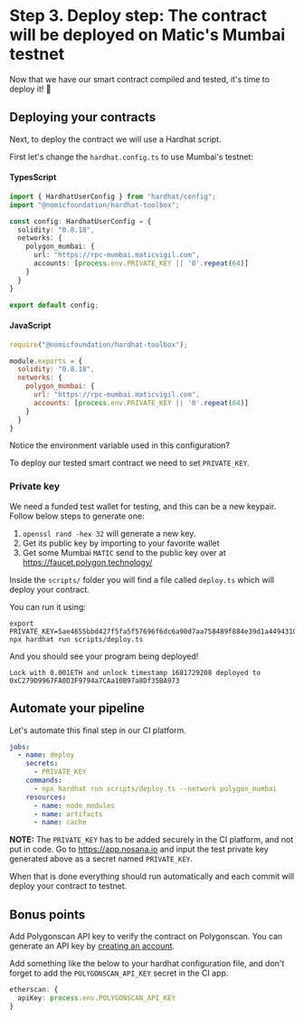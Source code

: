 # Step 3. Deploy step: The contract will be deployed on Matic's Mumbai testnet

Now that we have our smart contract compiled and tested, it's time to deploy it! 🚀

## Deploying your contracts

Next, to deploy the contract we will use a Hardhat script.

First let's change the `hardhat.config.ts` to use Mumbai's testnet:

#### TypesScript

```typescript
import { HardhatUserConfig } from "hardhat/config";
import "@nomicfoundation/hardhat-toolbox";

const config: HardhatUserConfig = {
  solidity: "0.8.18",
  networks: {
    polygon_mumbai: {
      url: "https://rpc-mumbai.maticvigil.com",
      accounts: [process.env.PRIVATE_KEY || '0'.repeat(64)]
    }
  }
}

export default config;
```

#### JavaScript

```javascript
require("@nomicfoundation/hardhat-toolbox");

module.exports = {
  solidity: "0.8.18",
  networks: {
    polygon_mumbai: {
      url: "https://rpc-mumbai.maticvigil.com",
      accounts: [process.env.PRIVATE_KEY || '0'.repeat(64)]
    }
  }
}
```

Notice the environment variable used in this configuration?

To deploy our tested smart contract we need to set `PRIVATE_KEY`.

### Private key

We need a funded test wallet for testing, and this can be a new keypair.
Follow below steps to generate one:

1. `openssl rand -hex 32` will generate a new key.
2. Get its public key by importing to your favorite wallet
3. Get some Mumbai `MATIC` send to the public key over at https://faucet.polygon.technology/

Inside the `scripts/` folder you will find a file called `deploy.ts` which will deploy your contract.

You can run it using:

```shell
export PRIVATE_KEY=5ae4655bbd427f5fa5f57696f6dc6a90d7aa758489f884e39d1a44943104bac1
npx hardhat run scripts/deploy.ts
```

And you should see your program being deployed!

```
Lock with 0.001ETH and unlock timestamp 1681729208 deployed to 0xC279D9967FA0D3F9794a7CAa10B97a8Df35BA973
```

## Automate your pipeline

Let's automate this final step in our CI platform.

```yaml
jobs:
  - name: deploy
    secrets:
      - PRIVATE_KEY
    commands:
      - npx hardhat run scripts/deploy.ts --network polygon_mumbai
    resources:
      - name: node_modules
      - name: artifacts
      - name: cache
```

**NOTE:**  The `PRIVATE_KEY` has to be added securely in the CI platform, and not put in code. 
Go to https://app.nosana.io and input the test private key generated above as a secret named `PRIVATE_KEY`.

When that is done everything should run automatically and each commit will deploy your contract to testnet.

## Bonus points

Add Polygonscan API key to verify the contract on Polygonscan. 
You can generate an API key by [creating an account](https://polygonscan.com/register).

Add something like the below to your hardhat configuration file,
and don't forget to add the `POLYGONSCAN_API_KEY` secret in the CI app.

```typescript
etherscan: {
  apiKey: process.env.POLYGONSCAN_API_KEY
}
```
